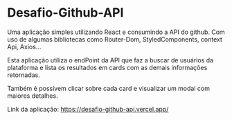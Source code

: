 # Desafio-Github-API
Uma aplicação simples utilizando React e consumindo a API do github. Com uso de algumas bibliotecas como Router-Dom, StyledComponents, context Api, Axios...

Esta aplicação utiliza o endPoint da API que faz a buscar de usuários da plataforma e lista os resultados em cards com as demais informações retornadas.

Também é possívem clicar sobre cada card e visualizar um modal com maiores detalhes.

Link da aplicação:   https://desafio-github-api.vercel.app/


